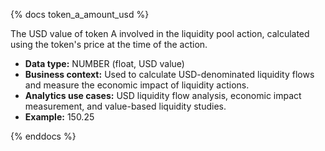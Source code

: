 {% docs token_a_amount_usd %}

The USD value of token A involved in the liquidity pool action, calculated using the token's price at the time of the action.

- **Data type:** NUMBER (float, USD value)
- **Business context:** Used to calculate USD-denominated liquidity flows and measure the economic impact of liquidity actions.
- **Analytics use cases:** USD liquidity flow analysis, economic impact measurement, and value-based liquidity studies.
- **Example:** 150.25

{% enddocs %} 